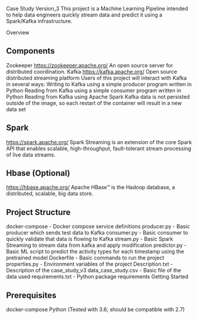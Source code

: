Case Study Version_3
This project is a Machine Learning Pipeline intended to help data engineers quickly stream data and predict it using a Spark/Kafka infrastructure.

Overview
## Components
Zookeeper
https://zookeeper.apache.org/
An open source server for distributed coordination.
Kafka
https://kafka.apache.org/
Open source distributed streaming platform
Users of this project will interact with Kafka in several ways:
Writing to Kafka using a simple producer program written in Python
Reading from Kafka using a simple consumer program written in Python
Reading from Kafka using Apache Spark
Kafka data is not persisted outside of the image, so each restart of the container will result in a new data set
## Spark
https://spark.apache.org/
Spark Streaming is an extension of the core Spark API that enables scalable, high-throughput, fault-tolerant stream processing of live data streams.
## Hbase (Optional)
https://hbase.apache.org/
Apache HBase™ is the Hadoop database, a distributed, scalable, big data store.
## Project Structure
docker-compose - Docker compose service definitions
producer.py - Basic producer which sends test data to Kafka
consumer.py - Basic consumer to quickly validate that data is flowing to Kafka
stream.py - Basic Spark Streaming to stream data from kafka and apply modification
predictor.py - Basic ML script to predict the activity types for each timestamp using the pretrained model
Dockerfile - Basic commands to run the project
properties.py - Environment variables of the project
Description.txt - Description of the case_study_v3
data_case_study.csv - Basic file of the data used
requirements.txt - Python package requirements
Getting Started
## Prerequisites
docker-compose
Python (Tested with 3.6; should be compatible with 2.7)
